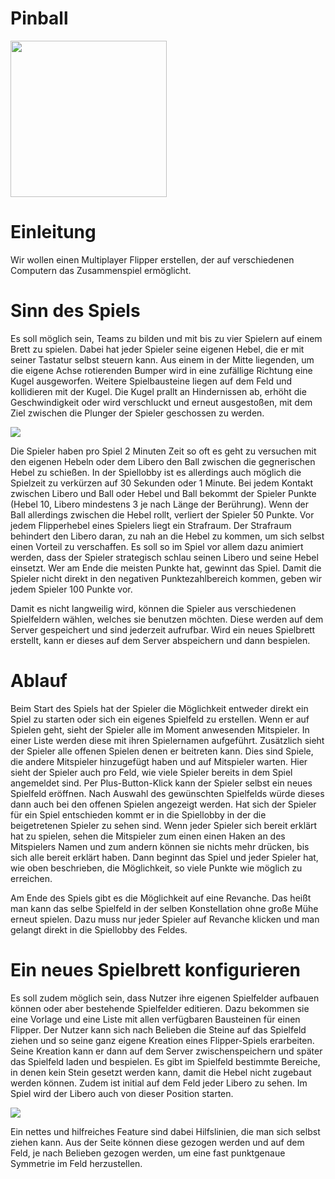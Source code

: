 # Pinball

<img src="https://user-images.githubusercontent.com/19949679/39542656-6dd57520-4e49-11e8-9a03-1309d87b3b91.PNG" width="250" height="250">


# Einleitung

Wir wollen einen Multiplayer Flipper erstellen, der auf verschiedenen Computern das Zusammenspiel ermöglicht.


# Sinn des Spiels

Es soll möglich sein, Teams zu bilden und mit bis zu vier Spielern auf einem Brett zu spielen. Dabei hat jeder Spieler seine eigenen Hebel, die er mit seiner Tastatur selbst steuern kann. Aus einem in der Mitte liegenden, um die eigene Achse rotierenden Bumper wird in eine zufällige Richtung eine Kugel ausgeworfen. Weitere Spielbausteine liegen auf dem Feld und kollidieren mit der Kugel. Die Kugel prallt an Hindernissen ab, erhöht die Geschwindigkeit oder wird verschluckt und erneut ausgestoßen, mit dem Ziel zwischen die Plunger der Spieler geschossen zu werden.

<img src="https://user-images.githubusercontent.com/19949679/39543240-f8a4049a-4e4a-11e8-9012-68761a8cddbd.p">

Die Spieler haben pro Spiel 2 Minuten Zeit so oft es geht zu versuchen mit den eigenen Hebeln oder dem Libero den Ball zwischen die gegnerischen Hebel zu schießen. In der Spiellobby ist es allerdings auch möglich die Spielzeit zu verkürzen auf 30 Sekunden oder 1 Minute. Bei jedem Kontakt zwischen Libero und Ball oder Hebel und Ball bekommt der Spieler Punkte (Hebel 10, Libero mindestens 3 je nach Länge der Berührung). Wenn der Ball allerdings zwischen die Hebel rollt, verliert der Spieler 50 Punkte. Vor jedem Flipperhebel eines Spielers liegt ein Strafraum. Der Strafraum behindert den Libero daran, zu nah an die Hebel zu kommen, um sich selbst einen Vorteil zu verschaffen. Es soll so im Spiel vor allem dazu animiert werden, dass der Spieler strategisch schlau seinen Libero und seine Hebel einsetzt. Wer am Ende die meisten Punkte hat, gewinnt das Spiel. Damit die Spieler nicht direkt in den negativen Punktezahlbereich kommen, geben wir jedem Spieler 100 Punkte vor.

Damit es nicht langweilig wird, können die Spieler aus verschiedenen Spielfeldern wählen, welches sie benutzen möchten. Diese werden auf dem Server gespeichert und sind jederzeit aufrufbar. Wird ein neues Spielbrett erstellt, kann er dieses auf dem Server abspeichern und dann bespielen.


# Ablauf

Beim Start des Spiels hat der Spieler die Möglichkeit entweder direkt ein Spiel zu starten oder sich ein eigenes Spielfeld zu erstellen. Wenn er auf Spielen geht, sieht der Spieler alle im Moment anwesenden Mitspieler. In einer Liste werden diese mit ihren Spielernamen aufgeführt. Zusätzlich sieht der Spieler alle offenen Spielen denen er beitreten kann. Dies sind Spiele, die andere Mitspieler hinzugefügt haben und auf Mitspieler warten. Hier sieht der Spieler auch pro Feld, wie viele Spieler bereits in dem Spiel angemeldet sind. Per Plus-Button-Klick kann der Spieler selbst ein neues Spielfeld eröffnen. Nach Auswahl des gewünschten Spielfelds würde dieses dann auch bei den offenen Spielen angezeigt werden. Hat sich der Spieler für ein Spiel entschieden kommt er in die Spiellobby in der die beigetretenen Spieler zu sehen sind. Wenn jeder Spieler sich bereit erklärt hat zu spielen, sehen die Mitspieler zum einen einen Haken an des Mitspielers Namen und zum andern können sie nichts mehr drücken, bis sich alle bereit erklärt haben. Dann beginnt das Spiel und jeder Spieler hat, wie oben beschrieben, die Möglichkeit, so viele Punkte wie möglich zu erreichen.

Am Ende des Spiels gibt es die Möglichkeit auf eine Revanche. Das heißt man kann das selbe Spielfeld in der selben Konstellation ohne große Mühe erneut spielen. Dazu muss nur jeder Spieler auf Revanche klicken und man gelangt direkt in die Spiellobby des Feldes.


# Ein neues Spielbrett konfigurieren

Es soll zudem möglich sein, dass Nutzer ihre eigenen Spielfelder aufbauen können oder aber bestehende Spielfelder editieren. Dazu bekommen sie eine Vorlage und eine Liste mit allen verfügbaren Bausteinen für einen Flipper. Der Nutzer kann sich nach Belieben die Steine auf das Spielfeld ziehen und so seine ganz eigene Kreation eines Flipper-Spiels erarbeiten. Seine Kreation kann er dann auf dem Server zwischenspeichern und später das Spielfeld laden und bespielen. Es gibt im Spielfeld bestimmte Bereiche, in denen kein Stein gesetzt werden kann, damit die Hebel nicht zugebaut werden können. Zudem ist initial auf dem Feld jeder Libero zu sehen. Im Spiel wird der Libero auch von dieser Position starten.

<img src="https://user-images.githubusercontent.com/19949679/39543096-95aea494-4e4a-11e8-8443-d494274cefd7.png">

Ein nettes und hilfreiches Feature sind dabei Hilfslinien, die man sich selbst ziehen kann. Aus der Seite können diese gezogen werden und auf dem Feld, je nach Belieben gezogen werden, um eine fast punktgenaue Symmetrie im Feld herzustellen.

